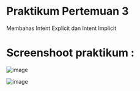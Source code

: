 # Praktikum Pertemuan 3 
Membahas Intent Explicit dan Intent Implicit
# Screenshoot praktikum :
![image](https://user-images.githubusercontent.com/72422140/141043674-ebb1c7ba-f58c-47bc-8bee-c57d19a6abe6.png)

![image](https://user-images.githubusercontent.com/72422140/141043815-c09d1aeb-c304-48a4-a21c-2beccae54db0.png)

